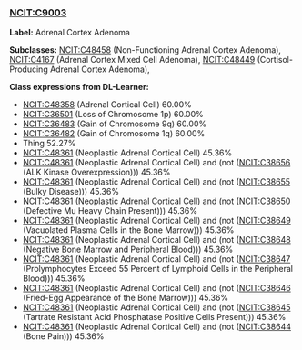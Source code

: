 
### [NCIT:C9003](http://purl.obolibrary.org/obo/NCIT_C9003)
**Label:** Adrenal Cortex Adenoma

**Subclasses:** [NCIT:C48458](http://purl.obolibrary.org/obo/NCIT_C48458) (Non-Functioning Adrenal Cortex Adenoma), [NCIT:C4167](http://purl.obolibrary.org/obo/NCIT_C4167) (Adrenal Cortex Mixed Cell Adenoma), [NCIT:C48449](http://purl.obolibrary.org/obo/NCIT_C48449) (Cortisol-Producing Adrenal Cortex Adenoma), 

**Class expressions from DL-Learner:**

- [NCIT:C48358](http://purl.obolibrary.org/obo/NCIT_C48358) (Adrenal Cortical Cell) 60.00%
- [NCIT:C36501](http://purl.obolibrary.org/obo/NCIT_C36501) (Loss of Chromosome 1p) 60.00%
- [NCIT:C36483](http://purl.obolibrary.org/obo/NCIT_C36483) (Gain of Chromosome 9q) 60.00%
- [NCIT:C36482](http://purl.obolibrary.org/obo/NCIT_C36482) (Gain of Chromosome 1q) 60.00%
- Thing 52.27%
- [NCIT:C48361](http://purl.obolibrary.org/obo/NCIT_C48361) (Neoplastic Adrenal Cortical Cell) 45.36%
- [NCIT:C48361](http://purl.obolibrary.org/obo/NCIT_C48361) (Neoplastic Adrenal Cortical Cell) and (not ([NCIT:C38656](http://purl.obolibrary.org/obo/NCIT_C38656) (ALK Kinase Overexpression))) 45.36%
- [NCIT:C48361](http://purl.obolibrary.org/obo/NCIT_C48361) (Neoplastic Adrenal Cortical Cell) and (not ([NCIT:C38655](http://purl.obolibrary.org/obo/NCIT_C38655) (Bulky Disease))) 45.36%
- [NCIT:C48361](http://purl.obolibrary.org/obo/NCIT_C48361) (Neoplastic Adrenal Cortical Cell) and (not ([NCIT:C38650](http://purl.obolibrary.org/obo/NCIT_C38650) (Defective Mu Heavy Chain Present))) 45.36%
- [NCIT:C48361](http://purl.obolibrary.org/obo/NCIT_C48361) (Neoplastic Adrenal Cortical Cell) and (not ([NCIT:C38649](http://purl.obolibrary.org/obo/NCIT_C38649) (Vacuolated Plasma Cells in the Bone Marrow))) 45.36%
- [NCIT:C48361](http://purl.obolibrary.org/obo/NCIT_C48361) (Neoplastic Adrenal Cortical Cell) and (not ([NCIT:C38648](http://purl.obolibrary.org/obo/NCIT_C38648) (Negative Bone Marrow and Peripheral Blood))) 45.36%
- [NCIT:C48361](http://purl.obolibrary.org/obo/NCIT_C48361) (Neoplastic Adrenal Cortical Cell) and (not ([NCIT:C38647](http://purl.obolibrary.org/obo/NCIT_C38647) (Prolymphocytes Exceed 55 Percent of Lymphoid Cells in the Peripheral Blood))) 45.36%
- [NCIT:C48361](http://purl.obolibrary.org/obo/NCIT_C48361) (Neoplastic Adrenal Cortical Cell) and (not ([NCIT:C38646](http://purl.obolibrary.org/obo/NCIT_C38646) (Fried-Egg Appearance of the Bone Marrow))) 45.36%
- [NCIT:C48361](http://purl.obolibrary.org/obo/NCIT_C48361) (Neoplastic Adrenal Cortical Cell) and (not ([NCIT:C38645](http://purl.obolibrary.org/obo/NCIT_C38645) (Tartrate Resistant Acid Phosphatase Positive Cells Present))) 45.36%
- [NCIT:C48361](http://purl.obolibrary.org/obo/NCIT_C48361) (Neoplastic Adrenal Cortical Cell) and (not ([NCIT:C38644](http://purl.obolibrary.org/obo/NCIT_C38644) (Bone Pain))) 45.36%


